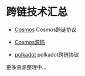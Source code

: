 # 跨链技术汇总


- [Cosmos](https://cosmos.network) Cosmos跨链协议
- [Cosmos源码](https://github.com/cosmos)

- [polkadot](https://polkadot.io) polkadot跨链协议


更多资源整理中...

